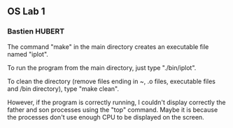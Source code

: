 ## OS Lab 1
### Bastien HUBERT

The command "make" in the main directory creates an executable file named "iplot".

To run the program from the main directory, just type "./bin/iplot".

To clean the directory (remove files ending in ~, .o files, executable files and /bin directory), type "make clean".

However, if the program is correctly running, I couldn't display correctly the father and son processes using the "top" command. Maybe it is because the processes don't use enough CPU to be displayed on the screen. 
